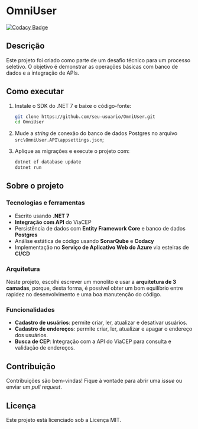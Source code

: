 # OmniUser

[![Codacy Badge](https://app.codacy.com/project/badge/Grade/91b4789862c54f058500db4447b5fb6a)](https://app.codacy.com/gh/obrennomartins/omniuser/dashboard?utm_source=gh&utm_medium=referral&utm_content=&utm_campaign=Badge_grade)

## Descrição

Este projeto foi criado como parte de um desafio técnico para um processo seletivo. O objetivo é demonstrar as operações básicas com banco de dados e a integração de APIs.

## Como executar

1. Instale o SDK do .NET 7 e baixe o código-fonte:

    ``` bash
    git clone https://github.com/seu-usuario/OmniUser.git
    cd OmniUser
    ```

2. Mude a *string* de conexão do banco de dados Postgres no arquivo `src\OmniUser.API\appsettings.json`;

3. Aplique as migrações e execute o projeto com: 
 
    ``` bash
    dotnet ef database update 
    dotnet run
    ```

## Sobre o projeto

### Tecnologias e ferramentas

* Escrito usando **.NET 7**
* **Integração com API** do ViaCEP
* Persistência de dados com **Entity Framework Core** e banco de dados **Postgres**
* Análise estática de código usando **SonarQube** e **Codacy**
* Implementação no **Serviço de Aplicativo Web do Azure** via esteiras de **CI/CD**

### Arquitetura

Neste projeto, escolhi escrever um monolito e usar a **arquitetura de 3 camadas**, porque, desta forma, é possível obter um bom equilíbrio entre rapidez no desenvolvimento e uma boa manutenção do código. 

### Funcionalidades

* **Cadastro de usuários**: permite criar, ler, atualizar e desativar usuários.
* **Cadastro de endereços**: permite criar, ler, atualizar e apagar o endereço dos usuários.
* **Busca de CEP**: Integração com a API do ViaCEP para consulta e validação de endereços.

## Contribuição

Contribuições são bem-vindas! Fique à vontade para abrir uma *issue* ou enviar um *pull request*.

## Licença

Este projeto está licenciado sob a Licença MIT.
